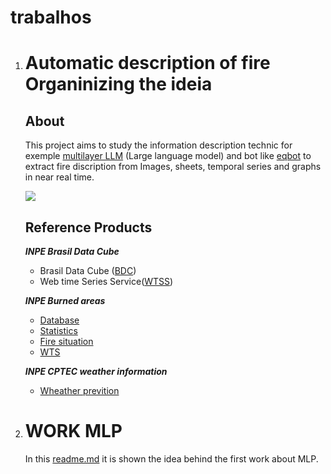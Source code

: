 <h1>trabalhos</h1>
<ol>


<li><h1>Automatic description of fire Organinizing the ideia</h1></li>
<h2>About</h2>

This project aims to study the information description technic for exemple [multilayer LLM](https://huggingface.co/collections/joytafty/multimodal-llm-6543c7d832c0afe208b54d68) (Large language model) and bot like [eqbot](https://eqbot.com/) to extract fire discription from Images, sheets, temporal series and graphs in near real time.

![](images/apresentação.drawio.png)

<h2> Reference Products</h2>

**_INPE Brasil Data Cube_**

- Brasil Data Cube ([BDC](https://github.com/brazil-data-cube/))
- Web time Series Service([WTSS](https://github.com/brazil-data-cube/wtss.py))

**_INPE Burned areas_**

- [Database](https://terrabrasilis.dpi.inpe.br/queimadas/bdqueimadas/)
- [Statistics](https://terrabrasilis.dpi.inpe.br/queimadas/situacao-atual/estatisticas/estatisticas_paises/)
- [Fire situation](https://terrabrasilis.dpi.inpe.br/queimadas/situacao-atual/situacao_atual/)
- [WTS](http://terrabrasilis.dpi.inpe.br/queimadas/geoserver/wms?SERVICE=WMS&VERSION=1.3.0&REQUEST=Getcapabilities)

**_INPE CPTEC weather information_**

- [Wheather prevition](http://clima1.cptec.inpe.br/)


<li><h1>WORK MLP</h1></li>

In this [readme.md](trab/trab_MLP/readme.md) it is shown the idea behind the first work about MLP.

</ol>

